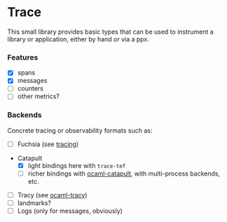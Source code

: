 
# Trace

This small library provides basic types that can be used to instrument
a library or application, either by hand or via a ppx.

### Features

- [x] spans
- [x] messages
- [ ] counters
- [ ] other metrics?

### Backends

Concrete tracing or observability formats such as:
- [ ] Fuchsia (see [tracing](https://github.com/janestreet/tracing))
- Catapult
  * [x] light bindings here with `trace-tef`
  * [ ] richer bindings with [ocaml-catapult](https://github.com/imandra-ai/catapult),
        with multi-process backends, etc.
- [ ] Tracy (see [ocaml-tracy](https://github.com/imandra-ai/ocaml-tracy))
- [ ] landmarks?
- [ ] Logs (only for messages, obviously)
